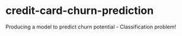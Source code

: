 # credit-card-churn-prediction
Producing a model to predict churn potential - Classification problem!

